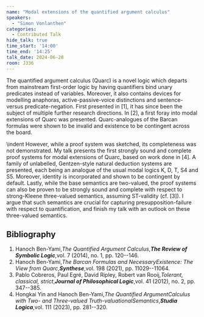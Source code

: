 ```yaml
---
name: "Modal extensions of the quantified argument calculus"
speakers:
  - "Simon Vonlanthen"
categories:
  - Contributed Talk
hide_talk: true
time_start: '14:00'
time_end: '14:25'
talk_date: 2024-06-28
room: J336
---
```







The quantified argument calculus (Quarc) is a novel logic which departs from mainstream first-order logic by having quantifiers bind unary predicates instead of variables. Moreover, it also contains devices for modelling anaphoras, active-passive-voice distinctions and sentence- versus predicate-negation. First presented in [1], it has since been the subject of multiple further research directions. In [2], a first foray into modal extensions of Quarc was presented. Quarc-analogues of the Barcan formulas were shown to be invalid and existence to be contingent across the board.   

\indent However, while a proof system was sketched, its completeness was not demonstrated. My talk presents the first strongly sound and complete proof systems for modal extensions of Quarc, based on work done in [4]. A family of unlabelled, Gentzen-style natural deduction systems are presented, each being an analogue of the usual modal logics K, D, T, S4 and S5. Moreover, identity is incorporated and shown to be contingent by default. Lastly, while the base semantics are two-valued, the proof systems can also be proven to be strongly sound and complete with respect to strong-Kleene three-valued semantics, assuming ST-validity (cf. [3]). I  argue that such semantics are crucial for capturing presupposition-failure with respect to quantification, and finish my talk with an outlook on these three-valued semantics.

## Bibliography

1. Hanoch Ben-Yami,_The Quantified Argument Calculus_,**_The Review of Symbolic Logic_**,vol. 7 (2014), no. 1, pp. 120--146.
2. Hanoch Ben-Yami,_The Barcan Formulas and NecessaryExistence: The View from Quarc_,**_Synthese_**,vol. 198 (2021), pp. 11029--11064.
3. Pablo Cobreros, Paul Egré, David Ripley, Robert van Rooij,_Tolerant, classical, strict_,**_Journal of Philosophical Logic_**,vol. 41 (2012), no. 2, pp. 347--385.
4. Hongkai Yin and Hanoch Ben-Yami,_The Quantified ArgumentCalculus with Two- and Three-valued Truth-valuationalSemantics_,**_Studia Logica_**,vol. 111 (2023), pp. 281--320.






